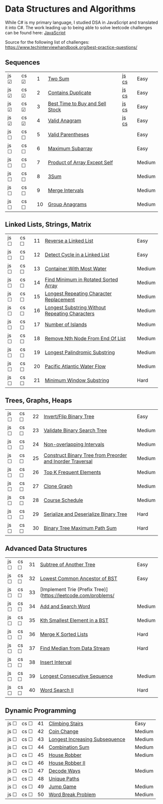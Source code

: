 # Data Structures and Algorithms

While C# is my primary language, I studied DSA in JavaScript and translated it into C#. The work leading up to being able to solve leetcode challenges can be found here: [JavaScript](./javascript)

Source for the following list of challenges: https://www.techinterviewhandbook.org/best-practice-questions/

## Sequences

|     |     |     |       |          |          |
| --- | --- | --- | ----- | -------- | ----- |
| js &#9745; | cs &#9745; | 1 | [Two Sum](https://leetcode.com/problems/two-sum/) | [js](./leet/1-two-sum.js) [cs](./leet/1-two-sum.cs) | Easy |
| js &#9745; | cs &#9745; | 2 | [Contains Duplicate](https://leetcode.com/problems/contains-duplicate/) | [js](./leet/2-contains-duplicate.js) [cs](./leet/2-contains-duplicate.cs) | Easy |
| js &#9745; | cs &#9745; | 3 | [Best Time to Buy and Sell Stock](https://leetcode.com/problems/best-time-to-buy-and-sell-stock/) | [js](./leet/3-best-time-to-buy-and-sell-stock.js) [cs](./leet/3-best-time-to-buy-and-sell-stock.cs) | Easy |
| js &#9745; | cs &#9745; | 4 | [Valid Anagram](https://leetcode.com/problems/valid-anagram/) | [js](./leet/4-valid-anagram.js) [cs](./leet/4-valid-anagram.cs) | Easy |
| js &#9744; | cs &#9744; | 5 | [Valid Parentheses](https://leetcode.com/problems/valid-parentheses/) | | Easy |
| js &#9744; | cs &#9744; | 6 | [Maximum Subarray](https://leetcode.com/problems/maximum-subarray/) | | Easy |
| js &#9744; | cs &#9744; | 7 | [Product of Array Except Self](https://leetcode.com/problems/product-of-array-except-self/solution/) | | Medium |
| js &#9744; | cs &#9744; | 8 | [3Sum](https://leetcode.com/problems/3sum/) | | Medium |
| js &#9744; | cs &#9744; | 9 | [Merge Intervals](https://leetcode.com/problems/merge-intervals/) | | Medium |
| js &#9744; | cs &#9744; | 10 | [Group Anagrams](https://leetcode.com/problems/group-anagrams/) | | Medium |

## Linked Lists, Strings, Matrix

|     |     |     |       |          |          |
| --- | --- | --- | ----- | -------- | ----- |
| js &#9744; | cs &#9744; | 11 | [Reverse a Linked List](https://leetcode.com/problems/reverse-linked-list/) | | Easy |
| js &#9744; | cs &#9744; | 12 | [Detect Cycle in a Linked List](https://leetcode.com/problems/linked-list-cycle/) | | Easy |
| js &#9744; | cs &#9744; | 13 | [Container With Most Water](https://leetcode.com/problems/container-with-most-water/) | | Medium |
| js &#9744; | cs &#9744; | 14 | [Find Minimum in Rotated Sorted Array](https://leetcode.com/problems/find-minimum-in-rotated-sorted-array/) | | Medium |
| js &#9744; | cs &#9744; | 15 | [Longest Repeating Character Replacement](https://leetcode.com/problems/longest-repeating-character-replacement/) | | Medium |
| js &#9744; | cs &#9744; | 16 | [Longest Substring Without Repeating Characters](https://leetcode.com/problems/longest-substring-without-repeating-characters/) | | Medium |
| js &#9744; | cs &#9744; | 17 | [Number of Islands](https://leetcode.com/problems/number-of-islands/) | | Medium |
| js &#9744; | cs &#9744; | 18 | [Remove Nth Node From End Of List](https://leetcode.com/problems/remove-nth-node-from-end-of-list/) | | Medium |
| js &#9744; | cs &#9744; | 19 | [Longest Palindromic Substring](https://leetcode.com/problems/longest-palindromic-substring/) | | Medium |
| js &#9744; | cs &#9744; | 20 | [Pacific Atlantic Water Flow](https://leetcode.com/problems/pacific-atlantic-water-flow/) | | Medium |
| js &#9744; | cs &#9744; | 21 | [Minimum Window Substring](https://leetcode.com/problems/minimum-window-substring/) | | Hard |

## Trees, Graphs, Heaps

|     |     |     |       |          |          |
| --- | --- | --- | ----- | -------- | ----- |
| js &#9744; | cs &#9744; | 22 | [Invert/Flip Binary Tree](https://leetcode.com/problems/invert-binary-tree/) | | Easy |
| js &#9744; | cs &#9744; | 23 | [Validate Binary Search Tree](https://leetcode.com/problems/validate-binary-search-tree/) | | Medium |
| js &#9744; | cs &#9744; | 24 | [Non-overlapping Intervals](https://leetcode.com/problems/non-overlapping-intervals/) | | Medium |
| js &#9744; | cs &#9744; | 25 | [Construct Binary Tree from Preorder and Inorder Traversal](https://leetcode.com/problems/construct-binary-tree-from-preorder-and-inorder-traversal/) | | Medium |
| js &#9744; | cs &#9744; | 26 | [Top K Frequent Elements](https://leetcode.com/problems/top-k-frequent-elements/) | | Medium |
| js &#9744; | cs &#9744; | 27 | [Clone Graph](https://leetcode.com/problems/clone-graph/) | | Medium |
| js &#9744; | cs &#9744; | 28 | [Course Schedule](https://leetcode.com/problems/course-schedule/) | | Medium |
| js &#9744; | cs &#9744; | 29 | [Serialize and Deserialize Binary Tree](https://leetcode.com/problems/serialize-and-deserialize-binary-tree/) | | Hard |
| js &#9744; | cs &#9744; | 30 | [Binary Tree Maximum Path Sum](https://leetcode.com/problems/binary-tree-maximum-path-sum/) | | Hard |

## Advanced Data Structures

|     |     |     |       |          |          |
| --- | --- | --- | ----- | -------- | ----- |
| js &#9744; | cs &#9744; | 31 | [Subtree of Another Tree](https://leetcode.com/problems/subtree-of-another-tree/) | | Easy |
| js &#9744; | cs &#9744; | 32 | [Lowest Common Ancestor of BST](https://leetcode.com/problems/lowest-common-ancestor-of-a-binary-search-tree/) | | Easy |
| js &#9744; | cs &#9744; | 33 | [Implement Trie (Prefix Tree)](https://leetcode.com/problems/ |
| js &#9744; | cs &#9744; | 34 | [Add and Search Word](https://leetcode.com/problems/add-and-search-word-data-structure-design/) | | Medium |
| js &#9744; | cs &#9744; | 35 | [Kth Smallest Element in a BST](https://leetcode.com/problems/kth-smallest-element-in-a-bst/) | | Medium |
| js &#9744; | cs &#9744; | 36 | [Merge K Sorted Lists](https://leetcode.com/problems/merge-k-sorted-lists/) | | Hard |
| js &#9744; | cs &#9744; | 37 | [Find Median from Data Stream](https://leetcode.com/problems/find-median-from-data-stream/) | | Hard |
| js &#9744; | cs &#9744; | 38 | [Insert Interval](https://leetcode.com/problems/insert-interval/) | 
| js &#9744; | cs &#9744; | 39 | [Longest Consecutive Sequence](https://leetcode.com/problems/longest-consecutive-sequence/) | | Medium |
| js &#9744; | cs &#9744; | 40 | [Word Search II](https://leetcode.com/problems/word-search-ii/) | | Hard |

## Dynamic Programming

|     |     |     |       |          |          |
| --- | --- | --- | ----- | -------- | ----- |
| js &#9744; | cs &#9744; | 41 | [Climbing Stairs](https://leetcode.com/problems/climbing-stairs/) | | Easy |
| js &#9744; | cs &#9744; | 42 | [Coin Change](https://leetcode.com/problems/coin-change/) | | Medium |
| js &#9744; | cs &#9744; | 43 | [Longest Increasing Subsequence](https://leetcode.com/problems/longest-increasing-subsequence/) | | Medium |
| js &#9744; | cs &#9744; | 44 | [Combination Sum](https://leetcode.com/problems/combination-sum-iv/) | | Medium |
| js &#9744; | cs &#9744; | 45 | [House Robber](https://leetcode.com/problems/house-robber/) | | Medium |
| js &#9744; | cs &#9744; | 46 | [House Robber II](https://leetcode.com/problems/house-robber-ii/) | 
| js &#9744; | cs &#9744; | 47 | [Decode Ways](https://leetcode.com/problems/decode-ways/) | | Medium 
| js &#9744; | cs &#9744; | 48 | [Unique Paths](https://leetcode.com/problems/unique-paths/) | | 
| js &#9744; | cs &#9744; | 49 | [Jump Game](https://leetcode.com/problems/jump-game/) | | Medium |
| js &#9744; | cs &#9744; | 50 | [Word Break Problem](https://leetcode.com/problems/word-break/) | | Medium |
